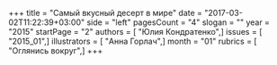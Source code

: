 +++
title = "Самый вкусный десерт в мире"
date = "2017-03-02T11:22:39+03:00"
side = "left"
pagesCount = "4"
slogan = ""
year = "2015"
startPage = "2"
authors = [ "Юлия Кондратенко",]
issues = [ "2015_01",]
illustrators = [ "Анна Горлач",]
month = "01"
rubrics = [ "Оглянись вокруг",]
+++

